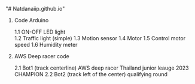 "# Natdanaiip.github.io" 
1. Code Arduino 

    1.1 ON-OFF LED light  
    1.2 Traffic light (simple)
    1.3 Motion sensor 
    1.4 Motor 
    1.5 Control motor speed 
    1.6 Humidity meter 
3. AWS Deep racer code 

    2.1 Bot1 (track centerline) AWS deep racer Thailand junior leauge 2023 CHAMPION
    2.2 Bot2 (track left of the center) qualifying round 
